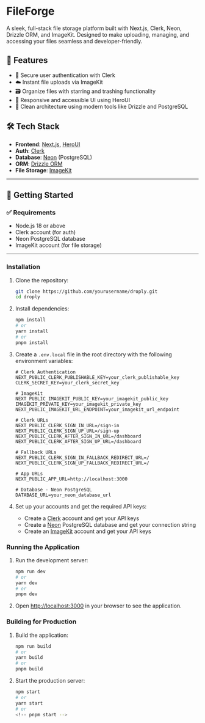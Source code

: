 # FileForge

A sleek, full-stack file storage platform built with Next.js, Clerk, Neon, Drizzle ORM, and ImageKit. Designed to make uploading, managing, and accessing your files seamless and developer-friendly.

## 🚀 Features

- 🔐 Secure user authentication with Clerk
- ☁️ Instant file uploads via ImageKit
- 🗃️ Organize files with starring and trashing functionality
- 📱 Responsive and accessible UI using HeroUI
- 🔎 Clean architecture using modern tools like Drizzle and PostgreSQL

## 🛠 Tech Stack

- **Frontend**: [Next.js](https://nextjs.org/), [HeroUI](https://www.heroui.dev/)
- **Auth**: [Clerk](https://clerk.dev/)
- **Database**: [Neon](https://neon.tech/) (PostgreSQL)
- **ORM**: [Drizzle ORM](https://orm.drizzle.team/)
- **File Storage**: [ImageKit](https://imagekit.io/)

---

## 🧰 Getting Started

### ✅ Requirements

- Node.js 18 or above
- Clerk account (for auth)
- Neon PostgreSQL database
- ImageKit account (for file storage)
---
### Installation

1. Clone the repository:

   ```bash
   git clone https://github.com/yourusername/droply.git
   cd droply
   ```

2. Install dependencies:

   ```bash
   npm install
   # or
   yarn install
   # or
   pnpm install
   ```

3. Create a `.env.local` file in the root directory with the following environment variables:

   ```
   # Clerk Authentication
   NEXT_PUBLIC_CLERK_PUBLISHABLE_KEY=your_clerk_publishable_key
   CLERK_SECRET_KEY=your_clerk_secret_key

   # ImageKit
   NEXT_PUBLIC_IMAGEKIT_PUBLIC_KEY=your_imagekit_public_key
   IMAGEKIT_PRIVATE_KEY=your_imagekit_private_key
   NEXT_PUBLIC_IMAGEKIT_URL_ENDPOINT=your_imagekit_url_endpoint

   # Clerk URLs
   NEXT_PUBLIC_CLERK_SIGN_IN_URL=/sign-in
   NEXT_PUBLIC_CLERK_SIGN_UP_URL=/sign-up
   NEXT_PUBLIC_CLERK_AFTER_SIGN_IN_URL=/dashboard
   NEXT_PUBLIC_CLERK_AFTER_SIGN_UP_URL=/dashboard

   # Fallback URLs
   NEXT_PUBLIC_CLERK_SIGN_IN_FALLBACK_REDIRECT_URL=/
   NEXT_PUBLIC_CLERK_SIGN_UP_FALLBACK_REDIRECT_URL=/

   # App URLs
   NEXT_PUBLIC_APP_URL=http://localhost:3000

   # Database - Neon PostgreSQL
   DATABASE_URL=your_neon_database_url
   ```

4. Set up your accounts and get the required API keys:
   - Create a [Clerk](https://clerk.dev/) account and get your API keys
   - Create a [Neon](https://neon.tech/) PostgreSQL database and get your connection string
   - Create an [ImageKit](https://imagekit.io/) account and get your API keys

### Running the Application

1. Run the development server:

   ```bash
   npm run dev
   # or
   yarn dev
   # or
   pnpm dev
   ```

2. Open [http://localhost:3000](http://localhost:3000) in your browser to see the application.

### Building for Production

1. Build the application:

   ```bash
   npm run build
   # or
   yarn build
   # or
   pnpm build
   ```

2. Start the production server:
   ```bash
   npm start
   # or
   yarn start
   # or
   <!-- pnpm start -->
   ```
